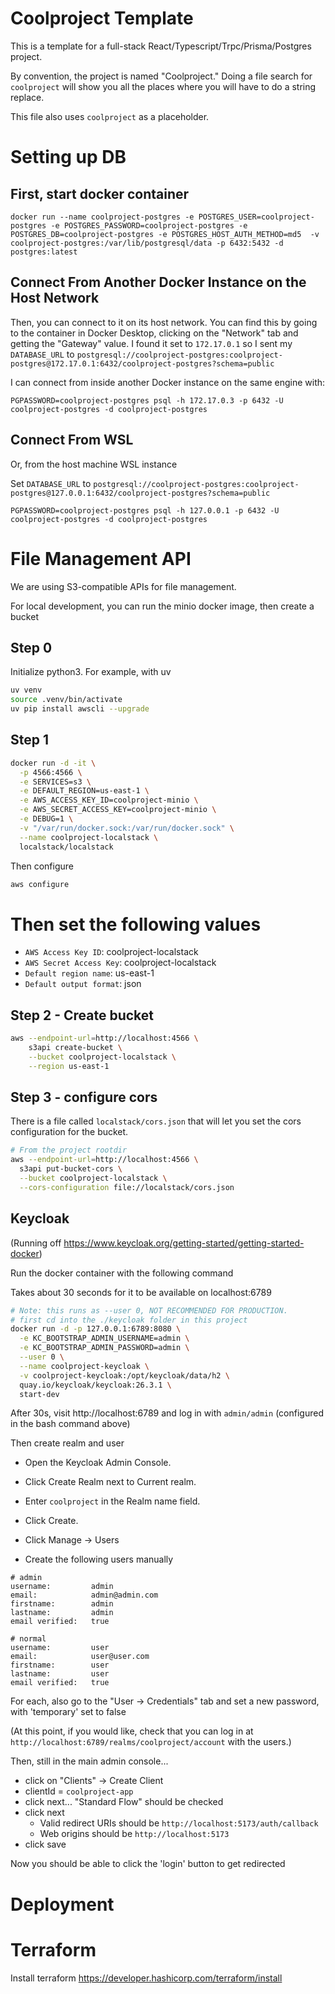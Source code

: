 # Coolproject Template

This is a template for a full-stack React/Typescript/Trpc/Prisma/Postgres project.

By convention, the project is named "Coolproject." Doing a file search for `coolproject` will show you all the places where you will have to do a string replace.

This file also uses `coolproject` as a placeholder.

# Setting up DB

## First, start docker container

```
docker run --name coolproject-postgres -e POSTGRES_USER=coolproject-postgres -e POSTGRES_PASSWORD=coolproject-postgres -e POSTGRES_DB=coolproject-postgres -e POSTGRES_HOST_AUTH_METHOD=md5  -v coolproject-postgres:/var/lib/postgresql/data -p 6432:5432 -d postgres:latest
```

## Connect From Another Docker Instance on the Host Network

Then, you can connect to it on its host network. You can find this by going to the container in Docker Desktop, clicking on the "Network" tab and getting the "Gateway" value. I found it set to `172.17.0.1` so I sent my `DATABASE_URL` to `postgresql://coolproject-postgres:coolproject-postgres@172.17.0.1:6432/coolproject-postgres?schema=public`

I can connect from inside another Docker instance on the same engine with:

```
PGPASSWORD=coolproject-postgres psql -h 172.17.0.3 -p 6432 -U coolproject-postgres -d coolproject-postgres
```

## Connect From WSL

Or, from the host machine WSL instance

Set `DATABASE_URL` to `postgresql://coolproject-postgres:coolproject-postgres@127.0.0.1:6432/coolproject-postgres?schema=public`

```
PGPASSWORD=coolproject-postgres psql -h 127.0.0.1 -p 6432 -U coolproject-postgres -d coolproject-postgres
```

# File Management API

We are using S3-compatible APIs for file management.

For local development, you can run the minio docker image, then create a bucket

## Step 0

Initialize python3. For example, with uv

```bash
uv venv
source .venv/bin/activate
uv pip install awscli --upgrade
```

## Step 1

```bash
docker run -d -it \
  -p 4566:4566 \
  -e SERVICES=s3 \
  -e DEFAULT_REGION=us-east-1 \
  -e AWS_ACCESS_KEY_ID=coolproject-minio \
  -e AWS_SECRET_ACCESS_KEY=coolproject-minio \
  -e DEBUG=1 \
  -v "/var/run/docker.sock:/var/run/docker.sock" \
  --name coolproject-localstack \
  localstack/localstack

```

Then configure

```bash
aws configure
```

# Then set the following values

- `AWS Access Key ID`: coolproject-localstack
- `AWS Secret Access Key`: coolproject-localstack
- `Default region name`: us-east-1
- `Default output format`: json

## Step 2 - Create bucket

```bash
aws --endpoint-url=http://localhost:4566 \
    s3api create-bucket \
    --bucket coolproject-localstack \
    --region us-east-1
```

## Step 3 - configure cors

There is a file called `localstack/cors.json` that will let you set the cors configuration for the bucket.

```bash
# From the project rootdir
aws --endpoint-url=http://localhost:4566 \
  s3api put-bucket-cors \
  --bucket coolproject-localstack \
  --cors-configuration file://localstack/cors.json
```

## Keycloak

(Running off https://www.keycloak.org/getting-started/getting-started-docker)

Run the docker container with the following command

Takes about 30 seconds for it to be available on localhost:6789

```bash
# Note: this runs as --user 0, NOT RECOMMENDED FOR PRODUCTION.
# first cd into the ./keycloak folder in this project
docker run -d -p 127.0.0.1:6789:8080 \
  -e KC_BOOTSTRAP_ADMIN_USERNAME=admin \
  -e KC_BOOTSTRAP_ADMIN_PASSWORD=admin \
  --user 0 \
  --name coolproject-keycloak \
  -v coolproject-keycloak:/opt/keycloak/data/h2 \
  quay.io/keycloak/keycloak:26.3.1 \
  start-dev
```

After 30s, visit http://localhost:6789 and log in with `admin/admin` (configured in the bash command above)

Then create realm and user

- Open the Keycloak Admin Console.
- Click Create Realm next to Current realm.
- Enter `coolproject` in the Realm name field.
- Click Create.

- Click Manage -> Users
- Create the following users manually

```
# admin
username:         admin
email:            admin@admin.com
firstname:        admin
lastname:         admin
email verified:   true

# normal
username:         user
email:            user@user.com
firstname:        user
lastname:         user
email verified:   true
```

For each, also go to the "User -> Credentials" tab and set a new password, with 'temporary' set to false

(At this point, if you would like, check that you can log in at `http://localhost:6789/realms/coolproject/account` with the users.)

Then, still in the main admin console...

- click on "Clients" -> Create Client
- clientId = `coolproject-app`
- click next... "Standard Flow" should be checked
- click next
  - Valid redirect URIs should be `http://localhost:5173/auth/callback`
  - Web origins should be `http://localhost:5173`
- click save

Now you should be able to click the 'login' button to get redirected

# Deployment

# Terraform

Install terraform https://developer.hashicorp.com/terraform/install
